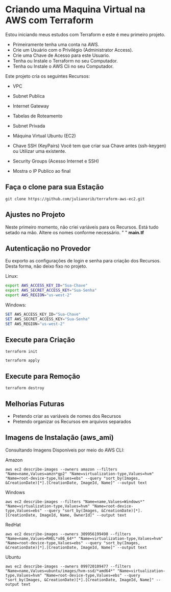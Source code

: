 # Criando uma Maquina Virtual na AWS com Terraform

Estou iniciando meus estudos com Terraform e este é meu primeiro projeto. 

- Primeiramente tenha uma conta na AWS.
- Crie um Usuário com o Privilégio (Administrator Access).
- Crie uma Chave de Acesso para este Usuario.
- Tenha ou Instale o Terraform no seu Computador.
- Tenha ou Instale o AWS Cli no seu Computador.


Este projeto cria os seguintes Recursos:

- VPC
- Subnet Publica
- Internet Gateway
- Tabelas de Roteamento
- Subnet Privada
- Máquina Virtual Ubuntu (EC2)
- Chave SSH (KeyPairs)
    Você tem que criar sua Chave antes (ssh-keygen) ou Utilizar uma existente.
- Security Groups (Acesso Internet e SSH)

- Mostra o IP Publico ao final

## Faça o clone para sua Estação

```
git clone https://github.com/julianorib/terraform-aws-ec2.git
```

## Ajustes no Projeto

Neste primeiro momento, não criei variáveis para os Recursos.
Está tudo setado na mão. 
Altere os nomes conforme necessário. " "
**main.tf**

## Autenticação no Provedor

Eu exporto as configurações de login e senha para criação dos Recursos.
Desta forma, não deixo fixo no projeto.

Linux:
```bash
export AWS_ACCESS_KEY_ID="Sua-Chave"
export AWS_SECRET_ACCESS_KEY="Sua-Senha"
export AWS_REGION="us-west-2"
```

Windows:
```Powershell
SET AWS_ACCESS_KEY_ID="Sua-Chave"
SET AWS_SECRET_ACCESS_KEY="Sua-Senha"
SET AWS_REGION="us-west-2"
```


## Execute para Criação

```
terraform init
```

```
terraform apply
```

## Execute para Remoção

```
terraform destroy
```


## Melhorias Futuras

- Pretendo criar as variáveis de nomes dos Recursos
- Pretendo organizar os Recursos em arquivos separados


## Imagens de Instalação (aws_ami)

Consultando Imagens Disponíveis por meio do AWS CLI:

Amazon
```
aws ec2 describe-images --owners amazon --filters "Name=name,Values=amzn*gp2" "Name=virtualization-type,Values=hvm" "Name=root-device-type,Values=ebs" --query "sort_by(Images, &CreationDate)[*].[CreationDate, ImageId, Name]" --output text
```
Windows
```
aws ec2 describe-images --filters "Name=name,Values=Windows*" "Name=virtualization-type,Values=hvm" "Name=root-device-type,Values=ebs" --query "sort_by(Images, &CreationDate)[*].[CreationDate, ImageId, Name, OwnerId]" --output text
```
RedHat
```
aws ec2 describe-images --owners 309956199498 --filters "Name=name,Values=RHEL*x86_64*" "Name=virtualization-type,Values=hvm" "Name=root-device-type,Values=ebs" --query "sort_by(Images, &CreationDate)[*].[CreationDate, ImageId, Name]" --output text
```
Ubuntu
```
aws ec2 describe-images --owners 099720109477 --filters "Name=name,Values=ubuntu/images/hvm-ssd/*amd64*" "Name=virtualization-type,Values=hvm" "Name=root-device-type,Values=ebs" --query "sort_by(Images, &CreationDate)[*].[CreationDate, ImageId, Name]" --output text
```


